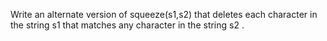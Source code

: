 Write an alternate version of squeeze(s1,s2) that deletes each character in the string s1 that matches any character in the string s2 . 

